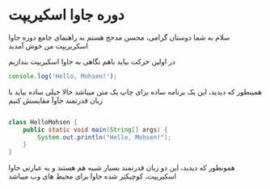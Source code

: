 # دوره جاوا اسکیریپت
سلام به شما دوستان گرامی، محسن مدحج هستم
به راهنمای جامع دوره جاوا اسکریریپت من خوش آمدید

در اولین حرکت بیاید باهم نگاهی به جاوا اسکیریپت بندازیم

```javascript
console.log('Hello, Mohsen!');
```

همینطور که دیدید، این یک برنامه ساده برای چاپ یک متن میباشد
حالا خیلی ساده بیاید با زبان قدرتمند جآوآ مقایسش کنیم

```java

class HelloMohsen {
    public static void main(String[] args) {
        System.out.println("Hello, Mohsen!"); 
    }
}
```

همونطور که دیدید، این دو زبان قدرتمند بسیار شبیه هم هستند
و به عبارتی جاوا اسکیریپت، کوچیکتر شده جاوا برای محیط های وب میباشد

